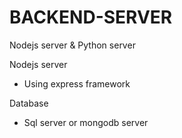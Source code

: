# BACKEND-SERVER
Nodejs server &amp; Python server

Nodejs server
- Using express framework

Database
- Sql server or mongodb server
